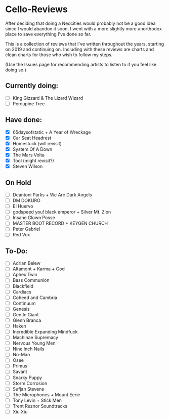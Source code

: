 # Cello-Reviews

After deciding that doing a Neocities would probably not be a good idea since I would abandon it soon, I went with a more slightly more unorthodox place to save everything I've done so far. 

This is a collection of reviews that I've written throughout the years, starting on 2019 and continuing on. Including with these reviews are charts and clean charts for those who wish to follow my steps.

(Use the Issues page for recommending artists to listen to if you feel like doing so.)

## Currently doing:
 * [ ] King Gizzard & The Lizard Wizard
 * [ ] Porcupine Tree
 
## Have done:
 * [x] 65daysofstatic + A Year of Wreckage
 * [x] Car Seat Headrest
 * [x] Homestuck (will revisit)
 * [x] System Of A Down
 * [x] The Mars Volta
 * [x] Tool (might revisit?)
 * [x] Steven Wilson
 
## On Hold
 * [ ] Deantoni Parks + We Are Dark Angels
 * [ ] DM DOKURO
 * [ ] El Huervo
 * [ ] godspeed you! black emperor + Silver Mt. Zion
 * [ ] Insane Clown Posse
 * [ ] MASTER BOOT RECORD + KEYGEN CHURCH
 * [ ] Peter Gabriel
 * [ ] Red Vox
 
## To-Do:
 * [ ] Adrian Belew
 * [ ] Altamont + Karma + God
 * [ ] Aphex Twin
 * [ ] Bass Communion
 * [ ] Blackfield
 * [ ] Cardiacs
 * [ ] Coheed and Cambria
 * [ ] Continuum
 * [ ] Genesis
 * [ ] Gentle Giant
 * [ ] Glenn Branca
 * [ ] Haken
 * [ ] Incredible Expanding Mindfuck
 * [ ] Machinae Supremacy
 * [ ] Nervous Young Men
 * [ ] Nine Inch Nails
 * [ ] No-Man
 * [ ] Osee
 * [ ] Primus
 * [ ] Savant
 * [ ] Snarky Puppy
 * [ ] Storm Corrosion
 * [ ] Sufjan Stevens
 * [ ] The Microphones + Mount Eerie
 * [ ] Tony Levin + Stick Men
 * [ ] Trent Reznor Soundtracks
 * [ ] Xiu Xiu
